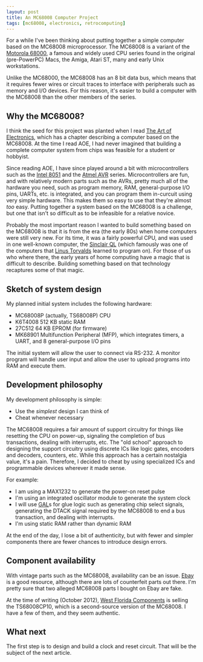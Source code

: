 ```yaml
---
layout: post
title: An MC68008 Computer Project
tags: [mc68008, electronics, retrocomputing]
---
```


For a while I've been thinking about putting together a simple
computer based on the MC68008 microprocessor.  The MC68008 is
a variant of the [Motorola 68000](http://en.wikipedia.org/wiki/Motorola_68000),
a famous and widely used CPU series found in the original (pre-PowerPC)
Macs, the Amiga, Atari ST, many and early Unix workstations.

Unlike the MC68000, the MC68008 has an 8 bit data bus, which means
that it requires fewer wires or circuit traces to interface with
peripherals such as memory and I/O devices.  For this reason,
it's easier to build a computer with the MC68008 than the other
members of the series.

## Why the MC68008?

I think the seed for this project was planted when I read
[The Art of Electronics](http://frank.harvard.edu/aoe/), which has a
chapter describing a computer based on the MC68008.  At the time
I read AOE, I had never imagined that building a complete
computer system from chips was feasible for a student or hobbyist.

Since reading AOE, I have since played around a bit with microcontrollers
such as the [Intel 8051](http://en.wikipedia.org/wiki/Intel_8051)
and the [Atmel AVR](http://en.wikipedia.org/wiki/Atmel_AVR) series.
Microcontrollers are fun, and with relatively modern parts such as
the AVRs, pretty much all of the hardware you need, such as
program memory, RAM, general-purpose I/O pins, UARTs, etc. is
integrated, and you can program them in-curcuit using very simple
hardware.  This makes them so easy to use that they're almost *too* easy.
Putting together a system based on the MC68008 is a challenge, but
one that isn't so difficult as to be infeasible for a relative
novice.

Probably the most important reason I wanted to build something
based on the MC68008 is that it is from the era (the early 80s)
when home computers were still very new. For its time,
it was a fairly powerful CPU, and was used in one well-known
computer, the [Sinclair QL](http://en.wikipedia.org/wiki/Sinclair_ql)
(which famously was one of the computers that
[Linus Torvalds](http://en.wikipedia.org/wiki/Linus_torvalds)
learned to program on).  For those of us who where there,
the early years of home computing have a magic that is difficult
to describe.  Building something based on that technology
recaptures some of that magic.

## Sketch of system design

My planned initial system includes the following hardware:

* MC68008P (actually, TS68008P) CPU
* K6T4008 512 KB static RAM
* 27C512 64 KB EPROM (for firmware)
* MK68901 Multifunction Peripheral (MFP), which integrates timers, a UART, and
  8 general-purpose I/O pins

The initial system will allow the user to connect via RS-232.
A monitor program will handle user input and allow the user to
upload programs into RAM and execute them.

## Development philosophy

My development philosophy is simple:

* Use the *simplest* design I can think of
* Cheat whenever necessary

The MC68008 requires a fair amount of support circuitry for things
like resetting the CPU on power-up, signaling the completion of
bus transactions, dealing with interrupts, etc.  The "old school" approach
to designing the support circuitry using discrete ICs like logic gates,
encoders and decoders, counters, etc.  While this approach has a certain
nostalgia value, it's a pain.  Therefore, I decided to cheat by using
specialized ICs and programmable devices wherever it made sense.

For example:

* I am using a MAX1232 to generate the power-on reset pulse
* I'm using an integrated oscillator module to generate the system clock
* I will use [GAL](http://en.wikipedia.org/wiki/Generic_array_logic)s
  for glue logic such as generating chip select signals, generating
  the DTACK signal required by the MC68008 to end a bus transaction,
  and dealing with interrupts.
* I'm using static RAM rather than dynamic RAM

At the end of the day, I lose a bit of authenticity, but with fewer
and simpler components there are fewer chances to introduce design errors.

## Component availability

With vintage parts such as the MC68008, availability can be an issue.
[Ebay](http://www.ebay.com) is a good resource, although there are lots
of counterfeit parts out there.  I'm pretty sure that two alleged
MC68008 parts I bought on Ebay are fake.

At the time of writing (October 2012),
[West Florida Components](http://www.westfloridacomponents.com/) is selling
the TS68008CP10, which is a second-source version of the MC68008.
I have a few of them, and they seem authentic.

## What next

The first step is to design and build a clock and reset circuit.
That will be the subject of the next article.
